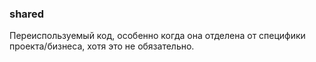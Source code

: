 ### shared

Переиспользуемый код, особенно когда она отделена от специфики проекта/бизнеса, хотя это не обязательно.
